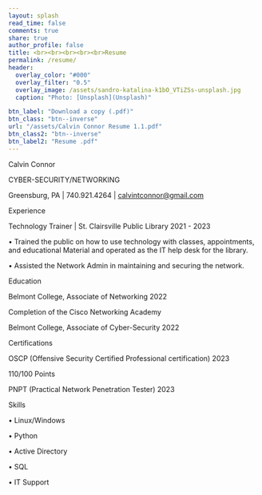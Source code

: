 ```yaml
---
layout: splash
read_time: false
comments: true
share: true
author_profile: false
title: <br><br><br><br><br>Resume
permalink: /resume/
header:
  overlay_color: "#000"
  overlay_filter: "0.5"
  overlay_image: /assets/sandro-katalina-k1bO_VTiZSs-unsplash.jpg
  caption: "Photo: [Unsplash](Unsplash)"

btn_label: "Download a copy (.pdf)"
btn_class: "btn--inverse"
url: "/assets/Calvin Connor Resume 1.1.pdf"
btn_class2: "btn--inverse"
btn_label2: "Resume .pdf"
---
```

Calvin Connor

CYBER-SECURITY/NETWORKING

Greensburg, PA | 740.921.4264 | calvintconnor@gmail.com

Experience

Technology Trainer | St. Clairsville Public Library 2021 - 2023

• Trained the public on how to use technology with classes, appointments, and educational
Material and operated as the IT help desk for the library.

• Assisted the Network Admin in maintaining and securing the network.

Education

Belmont College, Associate of Networking 2022

Completion of the Cisco Networking Academy

Belmont College, Associate of Cyber-Security 2022

Certifications

OSCP (Offensive Security Certified Professional certification) 2023

110/100 Points

PNPT (Practical Network Penetration Tester) 2023

Skills

• Linux/Windows

• Python

• Active Directory

• SQL

• IT Support
